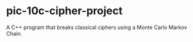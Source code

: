 # pic-10c-cipher-project
A C++ program that breaks classical ciphers using a Monte Carlo Markov Chain.
